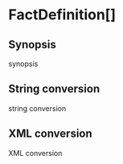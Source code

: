 <h1 class="converter">FactDefinition[]</h1>

## Synopsis

synopsis

## String conversion

string conversion

## XML conversion

XML conversion

